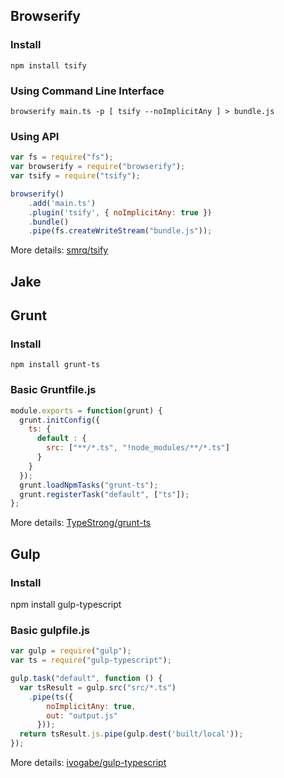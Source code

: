 ## Browserify

### Install
``` npm install tsify ```

### Using Command Line Interface

``` browserify main.ts -p [ tsify --noImplicitAny ] > bundle.js ```

### Using API

```javascript
var fs = require("fs");
var browserify = require("browserify");
var tsify = require("tsify");

browserify()
    .add('main.ts')
    .plugin('tsify', { noImplicitAny: true })
    .bundle()
    .pipe(fs.createWriteStream("bundle.js"));
```

More details: [smrq/tsify](https://github.com/smrq/tsify)
### 

## Jake

## Grunt

### Install

``` npm install grunt-ts ```

### Basic Gruntfile.js

````javascript
module.exports = function(grunt) {
  grunt.initConfig({
    ts: {
      default : {
        src: ["**/*.ts", "!node_modules/**/*.ts"]
      }
    }
  });
  grunt.loadNpmTasks("grunt-ts");
  grunt.registerTask("default", ["ts"]);
};
````

More details: [TypeStrong/grunt-ts](https://github.com/TypeStrong/grunt-ts)

## Gulp

### Install

npm install gulp-typescript

### Basic gulpfile.js

```javascript
var gulp = require("gulp");
var ts = require("gulp-typescript");

gulp.task("default", function () {
  var tsResult = gulp.src("src/*.ts")
    .pipe(ts({
        noImplicitAny: true,
        out: "output.js"
      }));
  return tsResult.js.pipe(gulp.dest('built/local'));
});
```
More details: [ivogabe/gulp-typescript](https://github.com/ivogabe/gulp-typescript)